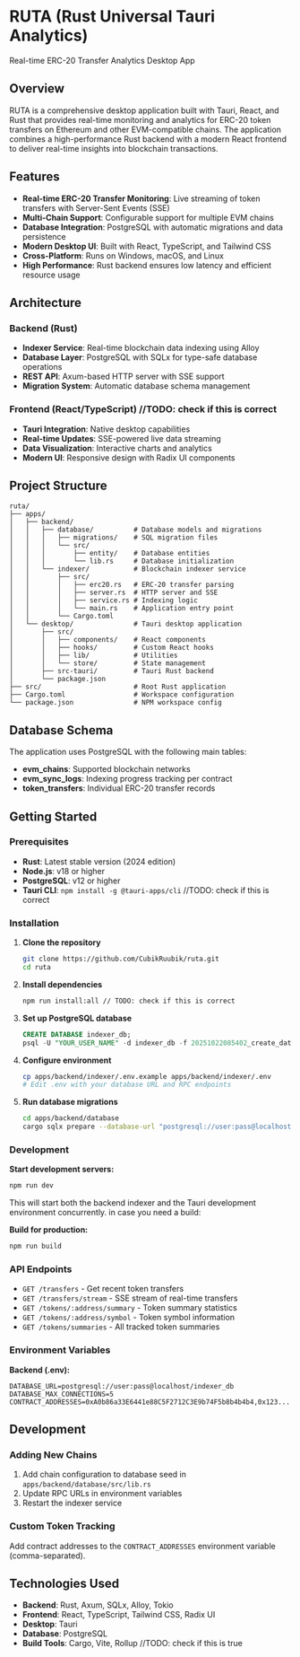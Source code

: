 # RUTA (Rust Universal Tauri Analytics)

Real-time ERC-20 Transfer Analytics Desktop App

## Overview

RUTA is a comprehensive desktop application built with Tauri, React, and Rust that provides real-time monitoring and analytics for ERC-20 token transfers on Ethereum and other EVM-compatible chains. The application combines a high-performance Rust backend with a modern React frontend to deliver real-time insights into blockchain transactions.

## Features

- **Real-time ERC-20 Transfer Monitoring**: Live streaming of token transfers with Server-Sent Events (SSE)
- **Multi-Chain Support**: Configurable support for multiple EVM chains
- **Database Integration**: PostgreSQL with automatic migrations and data persistence
- **Modern Desktop UI**: Built with React, TypeScript, and Tailwind CSS
- **Cross-Platform**: Runs on Windows, macOS, and Linux
- **High Performance**: Rust backend ensures low latency and efficient resource usage

## Architecture

### Backend (Rust)

- **Indexer Service**: Real-time blockchain data indexing using Alloy
- **Database Layer**: PostgreSQL with SQLx for type-safe database operations
- **REST API**: Axum-based HTTP server with SSE support
- **Migration System**: Automatic database schema management

### Frontend (React/TypeScript) //TODO: check if this is correct

- **Tauri Integration**: Native desktop capabilities
- **Real-time Updates**: SSE-powered live data streaming
- **Data Visualization**: Interactive charts and analytics
- **Modern UI**: Responsive design with Radix UI components

## Project Structure

```
ruta/
├── apps/
│   ├── backend/
│   │   ├── database/          # Database models and migrations
│   │   │   ├── migrations/    # SQL migration files
│   │   │   └── src/
│   │   │       ├── entity/    # Database entities
│   │   │       └── lib.rs     # Database initialization
│   │   └── indexer/           # Blockchain indexer service
│   │       ├── src/
│   │       │   ├── erc20.rs   # ERC-20 transfer parsing
│   │       │   ├── server.rs  # HTTP server and SSE
│   │       │   ├── service.rs # Indexing logic
│   │       │   └── main.rs    # Application entry point
│   │       └── Cargo.toml
│   └── desktop/               # Tauri desktop application
│       ├── src/
│       │   ├── components/    # React components
│       │   ├── hooks/         # Custom React hooks
│       │   ├── lib/           # Utilities
│       │   └── store/         # State management
│       ├── src-tauri/         # Tauri Rust backend
│       └── package.json
├── src/                       # Root Rust application
├── Cargo.toml                 # Workspace configuration
└── package.json               # NPM workspace config
```

## Database Schema

The application uses PostgreSQL with the following main tables:

- **evm_chains**: Supported blockchain networks
- **evm_sync_logs**: Indexing progress tracking per contract
- **token_transfers**: Individual ERC-20 transfer records

## Getting Started

### Prerequisites

- **Rust**: Latest stable version (2024 edition)
- **Node.js**: v18 or higher
- **PostgreSQL**: v12 or higher
- **Tauri CLI**: `npm install -g @tauri-apps/cli` //TODO: check if this is correct

### Installation

1. **Clone the repository**

   ```bash
   git clone https://github.com/CubikRuubik/ruta.git
   cd ruta
   ```

2. **Install dependencies**

   ```bash
   npm run install:all // TODO: check if this is correct
   ```

3. **Set up PostgreSQL database**

   ```sql
   CREATE DATABASE indexer_db;
   psql -U "YOUR_USER_NAME" -d indexer_db -f 20251022085402_create_database_schema.sql
   ```

4. **Configure environment**

   ```bash
   cp apps/backend/indexer/.env.example apps/backend/indexer/.env
   # Edit .env with your database URL and RPC endpoints
   ```

5. **Run database migrations**
   ```bash
   cd apps/backend/database
   cargo sqlx prepare --database-url "postgresql://user:pass@localhost/indexer_db"
   ```

### Development

**Start development servers:**

```bash
npm run dev
```

This will start both the backend indexer and the Tauri development environment concurrently.
in case you need a build:

**Build for production:**

```bash
npm run build
```

### API Endpoints

- `GET /transfers` - Get recent token transfers
- `GET /transfers/stream` - SSE stream of real-time transfers
- `GET /tokens/:address/summary` - Token summary statistics
- `GET /tokens/:address/symbol` - Token symbol information
- `GET /tokens/summaries` - All tracked token summaries

### Environment Variables

**Backend (.env):**

```env
DATABASE_URL=postgresql://user:pass@localhost/indexer_db
DATABASE_MAX_CONNECTIONS=5
CONTRACT_ADDRESSES=0xA0b86a33E6441e88C5F2712C3E9b74F5b8b4b4b4,0x123...
```

## Development

### Adding New Chains

1. Add chain configuration to database seed in `apps/backend/database/src/lib.rs`
2. Update RPC URLs in environment variables
3. Restart the indexer service

### Custom Token Tracking

Add contract addresses to the `CONTRACT_ADDRESSES` environment variable (comma-separated).

## Technologies Used

- **Backend**: Rust, Axum, SQLx, Alloy, Tokio
- **Frontend**: React, TypeScript, Tailwind CSS, Radix UI
- **Desktop**: Tauri
- **Database**: PostgreSQL
- **Build Tools**: Cargo, Vite, Rollup //TODO: check if this is true
